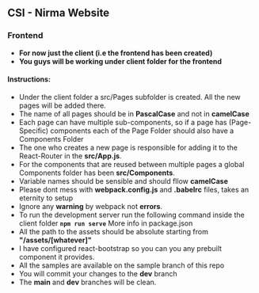 ## CSI - Nirma Website

### Frontend
- **For now just the client (i.e the frontend has been created)**
- **You guys will be working under client folder for the frontend**

#### Instructions:
- Under the client folder a src/Pages subfolder is created. All the new pages will be added there.
- The name of all pages  should be in **PascalCase** and not in **camelCase**
- Each page can have multiple sub-components, so if a page has (Page-Specific) components each of the Page Folder should also have a Components Folder
- The one who creates a new page is responsible for adding it to the React-Router in the **src/App.js**.
- For the components that are reused between multiple pages a global Components folder has been **src/Components**.
- Variable names should be sensible and should fllow **camelCase**
- Please dont mess with **webpack.config.js** and **.babelrc** files, takes an eternity to setup
- Ignore any **warning** by webpack not **errors**.
- To run the development server run the following command inside the client folder
    **`npm run serve`**
    More info in package.json
- All the path to the assets should be absolute starting from **"/assets/[whatever]"** 
- I have configured react-bootstrap so you can you any prebuilt component it provides.
- All the samples are available on the sample branch of this repo
- You will commit your changes to the **dev** branch
- The **main** and **dev** branches will be clean.